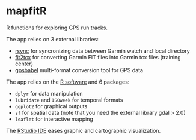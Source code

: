 # mapfitR

R functions for exploring GPS run tracks.

The app relies on 3 external libraries:
- [rsync](https://rsync.samba.org) for syncronizing data between Garmin watch and local directory
- [fit2tcx](http://www.andreas-diesner.de/garminplugin/doku.php?id=fit2tcx) for converting Garmin FIT files into Garmin tcx files (training center)
- [gpsbabel](https://www.gpsbabel.org/) multi-format conversion tool for GPS data

The app relies on the [R software](https://cran.r-project.org) and 6 packages:
- `dplyr` for data manipulation
- `lubridate` and `ISOweek` for temporal formats
- `ggplot2` for graphical outputs
- `sf` for spatial data (note that you need the external library gdal > 2.0)
- `leaflet` for interactive mapping

The [RStudio IDE](https://www.rstudio.com) eases graphic and cartographic visualization.
